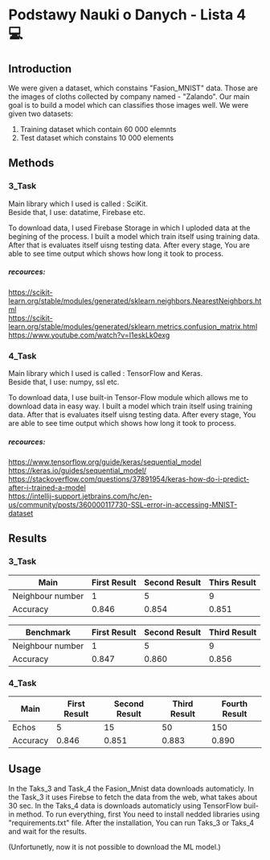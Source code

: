 # Podstawy Nauki o Danych - Lista 4 :computer:
## Introduction
We were given a dataset, which constains "Fasion_MNIST" data. Those are the images of cloths collected by company named - "Zalando". Our main goal is to build a model which can classifies those images well.
We were given two datasets:
  1. Training dataset which contain 60 000 elemnts
  2. Test dataset which constains 10 000 elements
## Methods
### 3_Task
Main library which I used is called : SciKit. <br />
Beside that, I use: datatime, Firebase etc.

To download data, I used Firebase Storage in which I uploded data at the begining of the process.
I built a model which train itself using training data. After that is evaluates itself uisng testing data.
After every stage, You are able to see time output which shows how long it took to process.

##### recources:
https://scikit-learn.org/stable/modules/generated/sklearn.neighbors.NearestNeighbors.html <br />
https://scikit-learn.org/stable/modules/generated/sklearn.metrics.confusion_matrix.html <br />
https://www.youtube.com/watch?v=I1eskLk0exg


### 4_Task
Main library which I used is called : TensorFlow and Keras. <br />
Beside that, I use: numpy, ssl etc.

To download data, I use built-in Tensor-Flow module which allows me to download data in easy way.
I built a model which train itself using training data. After that is evaluates itself uisng testing data.
After every stage, You are able to see time output which shows how long it took to process.

##### recources:
https://www.tensorflow.org/guide/keras/sequential_model <br />
https://keras.io/guides/sequential_model/ <br />
https://stackoverflow.com/questions/37891954/keras-how-do-i-predict-after-i-trained-a-model <br />
https://intellij-support.jetbrains.com/hc/en-us/community/posts/360000117730-SSL-error-in-accessing-MNIST-dataset

## Results
### 3_Task
| Main              | First Result  | Second Result | Thirs Result |
| ------------------| ------------- | ------------- | ------------ |
| Neighbour number  | 1             | 5             | 9            |
| Accuracy          | 0.846         | 0.854         | 0.851        |

| Benchmark         | First Result  | Second Result | Third Result |
| ------------------| ------------- | ------------- | ------------ |
| Neighbour number  | 1             | 5             | 9            |
| Accuracy          | 0.847         | 0.860         | 0.856        |

### 4_Task
| Main              | First Result  | Second Result | Third Result | Fourth Result |
| ------------------| ------------- | ------------- | ------------ | ------------- |
| Echos             | 5             | 15            | 50           | 150           |
| Accuracy          | 0.846         | 0.851         | 0.883        | 0.890         |

## Usage
In the Taks_3 and Task_4 the Fasion_Mnist data downloads automaticly. In the Task_3 it uses Firebse to fetch the data from the web, what takes about 30 sec. In the Taks_4 data is downloads automaticly using TensorFlow buil-in method.
To run everything, first You need to install nedded libraries using "requirements.txt" file.
After the installation, You can run Taks_3 or Taks_4 and wait for the results.

(Unfortunetly, now it is not possible to download the ML model.)



